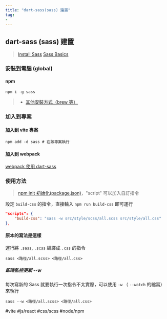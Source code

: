 ```yaml
---
title: "dart-sass(sass) 建置"
tag: 
- 
---
```

## dart-sass (sass) 建置

>[Install Sass](https://sass-lang.com/install)
>[Sass Basics](https://sass-lang.com/guide)

###  安裝到電腦 (global)
#### npm
```shell
npm i -g sass
```
>- [其他安裝方式（brew 等）](其他安裝方式（brew%20等）.md)

### 加入到專案
#### 加入到 vite 專案

```shell
npm add -d sass # 在該專案執行
```

#### 加入到 webpack
[webpack 使用 dart-sass](webpack%20使用%20dart-sass.md)

### 使用方法
>[npm init 初始化(package.json)](後端/Node.js/模組/npm/指令/npm%20init%20初始化(package.json).md)，"script" 可以加入自訂指令

設定 `build-css` 的指令，直接輸入 `npm run build-css` 即可運行
```json
"scripts": {
	"build-css": "sass -w src/style/scss/all.scss src/style/all.css"
},
```

#### 原本的寫法是這樣
運行將 `.sass`, `.scss` 編譯成 `.css` 的指令
```shell
sass <路徑/all.scss> <路徑/all.css>
```

##### 即時監控更新 --w
每次寫新的 Sass 就要執行一次指令不太實際，可以使用 `-w` （ `--watch` 的縮寫）來執行 
```shell
sass --w <路徑/all.scss> <路徑/all.css>
```



#vite #js/react #css/scss #node/npm 